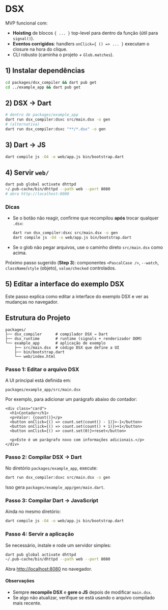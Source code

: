 # DSX

MVP funcional com:
- **Hoisting** de blocos `{ ... }` top-level para dentro da função (útil para `signal()`).
- **Eventos corrigidos**: handlers `onClick={ () => ... }` executam o closure na hora do clique.
- CLI robusto (caminha o projeto + `Glob.matches`).

## 1) Instalar dependências
```bash
cd packages/dsx_compiler && dart pub get
cd ../example_app && dart pub get
```

## 2) DSX → Dart
```bash
# dentro de packages/example_app
dart run dsx_compiler:dsxc src/main.dsx -o gen
# (alternativa)
dart run dsx_compiler:dsxc "**/*.dsx" -o gen
```

## 3) Dart → JS
```bash
dart compile js -O4 -o web/app.js bin/bootstrap.dart
```

## 4) Servir `web/`
```bash
dart pub global activate dhttpd
~/.pub-cache/bin/dhttpd --path web --port 8080
# abra http://localhost:8080
```

### Dicas
- Se o botão não reagir, confirme que recompilou **após** trocar qualquer `.dsx`:
  ```bash
  dart run dsx_compiler:dsxc src/main.dsx -o gen
  dart compile js -O4 -o web/app.js bin/bootstrap.dart
  ```
- Se o glob não pegar arquivos, use o caminho direto `src/main.dsx` como acima.

Próximo passo sugerido (**Step 3**): componentes `<PascalCase />`, `--watch`, `className`/`style` (objeto), `value/checked` controlados.

## 5) Editar a interface do exemplo DSX

Este passo explica como editar a interface do exemplo DSX e ver as mudanças no navegador.

## Estrutura do Projeto

```
packages/
├── dsx_compiler      # compilador DSX → Dart
├── dsx_runtime       # runtime (signals + renderizador DOM)
└── example_app       # aplicação de exemplo
    ├── src/main.dsx  # código DSX que define a UI
    ├── bin/bootstrap.dart
    └── web/index.html
```

### Passo 1: Editar o arquivo DSX

A UI principal está definida em:

```
packages/example_app/src/main.dsx
```

Por exemplo, para adicionar um parágrafo abaixo do contador:

```dsx
<div class="card">
  <h1>Contador</h1>
  <p>Valor: {count()}</p>
  <button onClick={() => count.set(count() - 1)}>-1</button>
  <button onClick={() => count.set(count() + 1)}>+1</button>
  <button onClick={() => count.set(0)}>reset</button>

  <p>Este é um parágrafo novo com informações adicionais.</p>
</div>
```

### Passo 2: Compilar DSX → Dart

No diretório `packages/example_app`, execute:

```bash
dart run dsx_compiler:dsxc src/main.dsx -o gen
```

Isso gera `packages/example_app/gen/main.dart`.

### Passo 3: Compilar Dart → JavaScript

Ainda no mesmo diretório:

```bash
dart compile js -O4 -o web/app.js bin/bootstrap.dart
```

### Passo 4: Servir a aplicação

Se necessário, instale e rode um servidor simples:

```bash
dart pub global activate dhttpd
~/.pub-cache/bin/dhttpd --path web --port 8080
```

Abra [http://localhost:8080](http://localhost:8080) no navegador.

#### Observações

- Sempre **recompile DSX** e **gere o JS** depois de modificar `main.dsx`.
- Se algo não atualizar, verifique se está usando o arquivo compilado mais recente.

